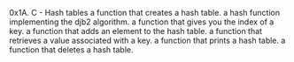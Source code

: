 0x1A. C - Hash tables
a function that creates a hash table.
a hash function implementing the djb2 algorithm.
 a function that gives you the index of a key.
 a function that adds an element to the hash table.
  a function that retrieves a value associated with a key.
  a function that prints a hash table.
  a function that deletes a hash table.
